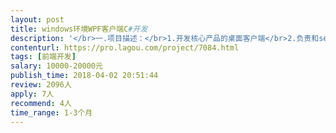 ```yaml
---                
layout: post       
title: windows环境WPF客户端C#开发           
description: '</br>一.项目描述：</br>1.开发核心产品的桌面客户端</br>2.负责和server端的接口对接</br></br>二.主要功能点：</br>1.收集展示客户工作台信息</br>2.与server端数据交互，制定数据交换协议</br>3.与内部CRM系统联动</br>4.工作信息在管理端页面的展示</br></br>三.可参考产品：</br>1.CRM </br>2.杀毒软件</br></br>四.人员要求：</br>1. 统招全日制本科或以上学历，计算机及相关专业毕业，3年以上C#开发经验。</br>2. 扎实的C#基础，精通Windows Form/WPF程序开发。</br>3. 熟悉Socket编程，有TCP/IP、HTTP经验，了解SSL、WebSocket；</br>4. 熟悉桌面GUI编程，熟悉多线程和异步技术；</br>5. 良好的代码风格，善于与他人沟通、合作，团队协作能力强，良好的自学能力；</br>'     
contenturl: https://pro.lagou.com/project/7084.html      
tags: [前端开发]            
salary: 10000-20000元          
publish_time: 2018-04-02 20:51:44         
review: 2096人                   
apply: 7人                   
recommend: 4人                   
time_range: 1-3个月              
---                 
```

